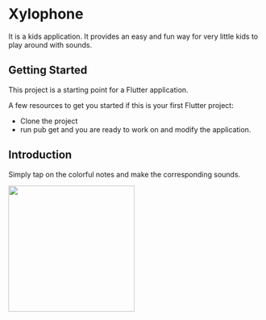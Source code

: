 # Xylophone

It is a kids application.
It provides an easy and fun way for very little kids to play around with sounds. 

## Getting Started

This project is a starting point for a Flutter application.

A few resources to get you started if this is your first Flutter project:

- Clone the project
- run pub get and you are ready to work on and modify the application.

## Introduction

Simply tap on the colorful notes and make the corresponding sounds.

<img src="/readme_images/1" width="250">
